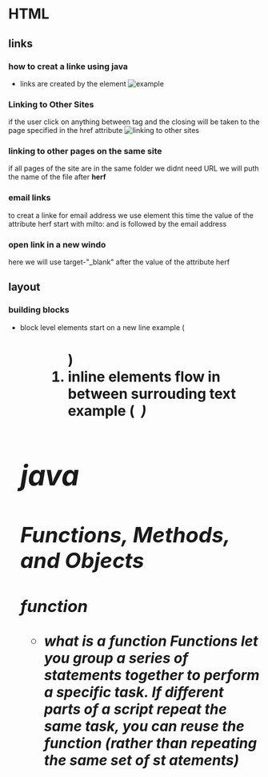 # HTML
## links 
### how to creat a linke using java 
- links are created by the <a> element 
![example ](https://theedublogger.edublogs.org/files/2008/01/link.jpg)

### Linking to Other Sites 
if the user click on anything between <a> tag and the closing </a> will be taken to the page specified in the href attribute
![linking to other sites](https://image1.slideserve.com/2083257/linking-to-other-sites-l.jpg)
### linking to other pages on the same site 
if all pages of the site are in the same folder we didnt need URL we will puth the name of the file after <b> herf </b> 
### email links 
to creat a linke for email address we use <a> element this time the value of the attribute  herf start with milto: and is followed by the email address 

### open link in a new windo 

here we will use target-"_blank" after the value of the attribute herf

## layout 
### building blocks 
- block level elements start on a new line 
example ( <h1> <p> <ul> <ol>)
- inline elements flow in between surrouding text 
example ( <img> <b> <i> ) 


# java 
## Functions, Methods, and Objects 
### function  
- what is a function 
Functions let you group a series of statements together to perform a specific task. If different parts of a script repeat the same task, you can reuse the function (rather than repeating the same set of st atements)
